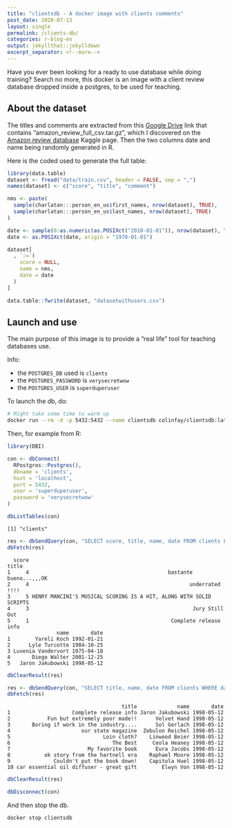 ```yaml
---
title: "clientsdb - A docker image with clients comments"
post_date: 2020-07-13
layout: single
permalink: /clients-db/
categories: r-blog-en
output: jekyllthat::jekylldown
excerpt_separator: <!--more-->
---
```


Have you ever been looking for a ready to use database while doing
training? Search no more, this docker is an image with a client review
database dropped inside a postgres, to be used for teaching.

## About the dataset

The titles and comments are extracted from this [Google
Drive](https://drive.google.com/drive/folders/0Bz8a_Dbh9Qhbfll6bVpmNUtUcFdjYmF2SEpmZUZUcVNiMUw1TWN6RDV3a0JHT3kxLVhVR2M)
link that contains “amazon\_review\_full\_csv.tar.gz”, which I
discovered on the [Amazon review
database](https://www.kaggle.com/bittlingmayer/amazonreviews) Kaggle
page. Then the two columns date and name being randomly generated in R.

Here is the coded used to generate the full table:

``` r
library(data.table)
dataset <- fread("data/train.csv", header = FALSE, sep = ",")
names(dataset) <- c("score", "title", "comment")

nms <- paste(
  sample(charlatan:::person_en_us$first_names, nrow(dataset), TRUE), 
  sample(charlatan:::person_en_us$last_names, nrow(dataset), TRUE)
)

date <- sample(0:as.numeric(as.POSIXct("2010-01-01")), nrow(dataset), TRUE)
date <- as.POSIXct(date, origin = "1970-01-01")

dataset[
  , `:=`(
    score = NULL,
    name = nms, 
    date = date
  )
]   

data.table::fwrite(dataset, "datasetwithusers.csv")
```

## Launch and use

The main purpose of this image is to provide a “real life” tool for
teaching databases use.

Info:

  - the `POSTGRES_DB` used is `clients`
  - the `POSTGRES_PASSWORD` is `verysecretwow`
  - the `POSTGRES_USER` is `superduperuser`

To launch the db, do:

``` bash
# Might take some time to warm up
docker run --rm -d -p 5432:5432 --name clientsdb colinfay/clientsdb:latest
```

Then, for example from R:

``` r
library(DBI)

con <- dbConnect(
  RPostgres::Postgres(),
  dbname = 'clients', 
  host = 'localhost',
  port = 5432, 
  user = 'superduperuser',
  password = 'verysecretwow'
)

dbListTables(con)
```

    [1] "clients"

``` r
res <- dbSendQuery(con, "SELECT score, title, name, date FROM clients LIMIT 5")
dbFetch(res)
```

``` 
  score                                                              title
1     4                                             bastante bueno...,,,OK
2     4                                                    underrated !!!!
3     5 HENRY MANCINI'S MUSICAL SCORING IS A HIT, ALONG WITH SOLID SCRIPTS
4     3                                                     Jury Still Out
5     1                                              Complete release info
                name       date
1        Yareli Koch 1992-01-21
2      Lyle Turcotte 1984-10-25
3 Luvenia Vandervort 1975-04-18
4       Diego Walter 2001-12-25
5   Jaron Jakubowski 1998-05-12
```

``` r
dbClearResult(res)

res <- dbSendQuery(con, "SELECT title, name, date FROM clients WHERE date = '1998-05-12' LIMIT 10")
dbFetch(res)
```

``` 
                                     title             name       date
1                    Complete release info Jaron Jakubowski 1998-05-12
2            Fun but extremely poor made!!      Velvet Hand 1998-05-12
3       Boring if work in the industry....      Sol Gerlach 1998-05-12
4                       our state magazine  Zebulon Reichel 1998-05-12
5                              Loin cloth?    Linwood Beier 1998-05-12
6                                 The Best     Ceola Heaney 1998-05-12
7                         My favorite book      Eura Jacobs 1998-05-12
8           ok story from the hartnell era    Raphael Moore 1998-05-12
9              Couldn't put the book down!    Capitola Huel 1998-05-12
10 car essential oil diffuser - great gift        Elwyn Von 1998-05-12
```

``` r
dbClearResult(res)

dbDisconnect(con)
```

And then stop the db.

``` bash
docker stop clientsdb 
```
